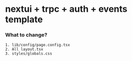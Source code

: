 # nextui + trpc + auth + events template

### What to change?

```
1. lib/config/page.config.tsx
2. All layout.tsx
3. styles/globals.css
```
